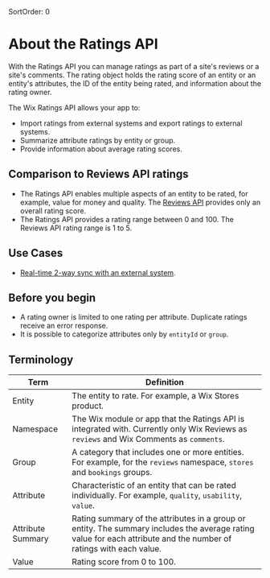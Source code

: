 SortOrder: 0
# About the Ratings API

With the Ratings API you can manage ratings as part of a site's reviews or a site's comments. The rating object holds the rating score of an entity or an entity's attributes, the ID of the entity being rated, and information about the rating owner.  

The Wix Ratings API allows your app to:

- Import ratings from external systems and export ratings to external systems.
- Summarize attribute ratings by entity or group.
- Provide information about average rating scores.

## Comparison to Reviews API ratings
- The Ratings API enables multiple aspects of an entity to be rated, for example, value for money and quality. The [Reviews API](https://dev.wix.com/docs/rest/communication/community/reviews/reviews/introduction) provides only an overall rating score. 
- The Ratings API provides a rating range between 0 and 100. The Reviews API rating range is 1 to 5. 

## Use Cases
- [Real-time 2-way sync with an external system](https://dev.wix.com/api/rest/ratings/sample-flows#ratings_sample-flows_real-time-2-way-sync-with-an-external-system).

## Before you begin

- A rating owner is limited to one rating per attribute. Duplicate ratings receive an error response.
- It is possible to categorize attributes only by `entityId` or `group`.

## Terminology

| Term | Definition |
|---------------|-------------------------|
| Entity | The entity to rate. For example, a Wix Stores product. |
| Namespace | The Wix module or app that the Ratings API is integrated with. Currently only Wix Reviews as `reviews` and Wix Comments as `comments`. |
| Group | A category that includes one or more entities. For example, for the `reviews` namespace, `stores` and `bookings` groups. |
| Attribute | Characteristic of an entity that can be rated individually. For example, `quality`, `usability`, `value`. |
| Attribute Summary | Rating summary of the attributes in a group or entity. The summary includes the average rating value for each attribute and the number of ratings with each value. |
| Value | Rating score from 0 to 100. |